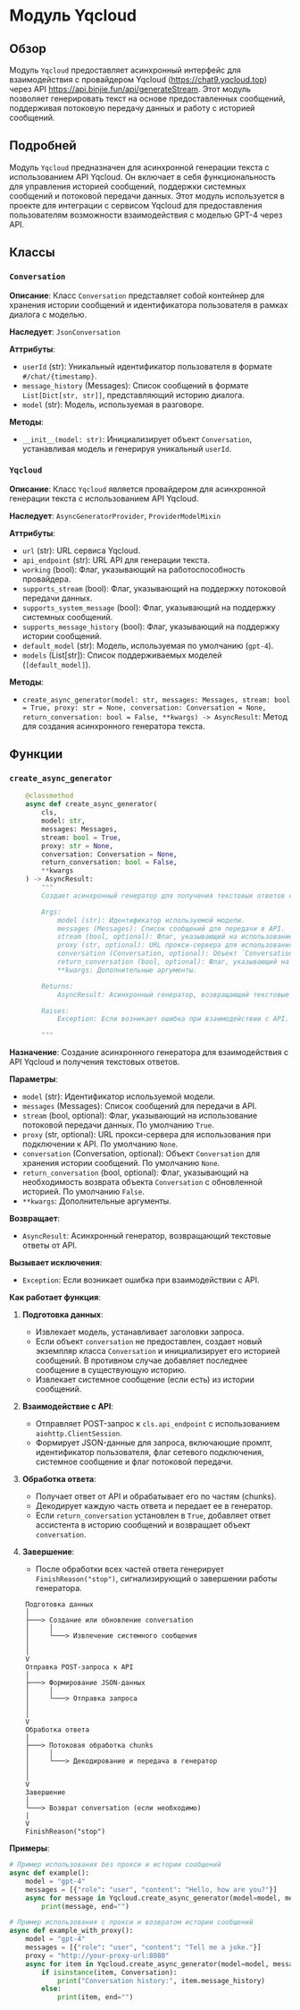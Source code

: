 # Модуль Yqcloud

## Обзор

Модуль `Yqcloud` предоставляет асинхронный интерфейс для взаимодействия с провайдером Yqcloud (https://chat9.yqcloud.top) через API https://api.binjie.fun/api/generateStream. 
Этот модуль позволяет генерировать текст на основе предоставленных сообщений, поддерживая потоковую передачу данных и работу с историей сообщений.

## Подробней

Модуль `Yqcloud` предназначен для асинхронной генерации текста с использованием API Yqcloud. Он включает в себя функциональность для управления историей сообщений, поддержки системных сообщений и потоковой передачи данных.
Этот модуль используется в проекте для интеграции с сервисом Yqcloud для предоставления пользователям возможности взаимодействия с моделью GPT-4 через API.

## Классы

### `Conversation`

**Описание**: Класс `Conversation` представляет собой контейнер для хранения истории сообщений и идентификатора пользователя в рамках диалога с моделью.

**Наследует**: `JsonConversation`

**Аттрибуты**:
- `userId` (str): Уникальный идентификатор пользователя в формате `#/chat/{timestamp}`.
- `message_history` (Messages): Список сообщений в формате `List[Dict[str, str]]`, представляющий историю диалога.
- `model` (str): Модель, используемая в разговоре.

**Методы**:
- `__init__(model: str)`: Инициализирует объект `Conversation`, устанавливая модель и генерируя уникальный `userId`.

### `Yqcloud`

**Описание**: Класс `Yqcloud` является провайдером для асинхронной генерации текста с использованием API Yqcloud.

**Наследует**: `AsyncGeneratorProvider`, `ProviderModelMixin`

**Аттрибуты**:
- `url` (str): URL сервиса Yqcloud.
- `api_endpoint` (str): URL API для генерации текста.
- `working` (bool): Флаг, указывающий на работоспособность провайдера.
- `supports_stream` (bool): Флаг, указывающий на поддержку потоковой передачи данных.
- `supports_system_message` (bool): Флаг, указывающий на поддержку системных сообщений.
- `supports_message_history` (bool): Флаг, указывающий на поддержку истории сообщений.
- `default_model` (str): Модель, используемая по умолчанию (`gpt-4`).
- `models` (List[str]): Список поддерживаемых моделей (`[default_model]`).

**Методы**:
- `create_async_generator(model: str, messages: Messages, stream: bool = True, proxy: str = None, conversation: Conversation = None, return_conversation: bool = False, **kwargs) -> AsyncResult`: 
   Метод для создания асинхронного генератора текста.

## Функции

### `create_async_generator`

```python
    @classmethod
    async def create_async_generator(
        cls,
        model: str,
        messages: Messages,
        stream: bool = True,
        proxy: str = None,
        conversation: Conversation = None,
        return_conversation: bool = False,
        **kwargs
    ) -> AsyncResult:
        """
        Создает асинхронный генератор для получения текстовых ответов от API Yqcloud.

        Args:
            model (str): Идентификатор используемой модели.
            messages (Messages): Список сообщений для передачи в API.
            stream (bool, optional): Флаг, указывающий на использование потоковой передачи данных. По умолчанию `True`.
            proxy (str, optional): URL прокси-сервера для использования при подключении к API. По умолчанию `None`.
            conversation (Conversation, optional): Объект `Conversation` для хранения истории сообщений. По умолчанию `None`.
            return_conversation (bool, optional): Флаг, указывающий на необходимость возврата объекта `Conversation` с обновленной историей. По умолчанию `False`.
            **kwargs: Дополнительные аргументы.

        Returns:
            AsyncResult: Асинхронный генератор, возвращающий текстовые ответы от API.

        Raises:
            Exception: Если возникает ошибка при взаимодействии с API.

        """
```

**Назначение**: Создание асинхронного генератора для взаимодействия с API Yqcloud и получения текстовых ответов.

**Параметры**:
- `model` (str): Идентификатор используемой модели.
- `messages` (Messages): Список сообщений для передачи в API.
- `stream` (bool, optional): Флаг, указывающий на использование потоковой передачи данных. По умолчанию `True`.
- `proxy` (str, optional): URL прокси-сервера для использования при подключении к API. По умолчанию `None`.
- `conversation` (Conversation, optional): Объект `Conversation` для хранения истории сообщений. По умолчанию `None`.
- `return_conversation` (bool, optional): Флаг, указывающий на необходимость возврата объекта `Conversation` с обновленной историей. По умолчанию `False`.
- `**kwargs`: Дополнительные аргументы.

**Возвращает**:
- `AsyncResult`: Асинхронный генератор, возвращающий текстовые ответы от API.

**Вызывает исключения**:
- `Exception`: Если возникает ошибка при взаимодействии с API.

**Как работает функция**:

1. **Подготовка данных**:
   - Извлекает модель, устанавливает заголовки запроса.
   - Если объект `conversation` не предоставлен, создает новый экземпляр класса `Conversation` и инициализирует его историей сообщений. В противном случае добавляет последнее сообщение в существующую историю.
   - Извлекает системное сообщение (если есть) из истории сообщений.

2. **Взаимодействие с API**:
   - Отправляет POST-запрос к `cls.api_endpoint` с использованием `aiohttp.ClientSession`.
   - Формирует JSON-данные для запроса, включающие промпт, идентификатор пользователя, флаг сетевого подключения, системное сообщение и флаг потоковой передачи.

3. **Обработка ответа**:
   - Получает ответ от API и обрабатывает его по частям (chunks).
   - Декодирует каждую часть ответа и передает ее в генератор.
   - Если `return_conversation` установлен в `True`, добавляет ответ ассистента в историю сообщений и возвращает объект `conversation`.

4. **Завершение**:
   - После обработки всех частей ответа генерирует `FinishReason("stop")`, сигнализирующий о завершении работы генератора.

```
    Подготовка данных
    │
    ├───> Создание или обновление conversation
    │     │
    │     └───> Извлечение системного сообщения
    │
    │
    V
    Отправка POST-запроса к API
    │
    ├───> Формирование JSON-данных
    │     │
    │     └───> Отправка запроса
    │
    │
    V
    Обработка ответа
    │
    ├───> Потоковая обработка chunks
    │     │
    │     └───> Декодирование и передача в генератор
    │
    │
    V
    Завершение
    │
    └───> Возврат conversation (если необходимо)
    │
    V
    FinishReason("stop")
```

**Примеры**:

```python
# Пример использования без прокси и истории сообщений
async def example():
    model = "gpt-4"
    messages = [{"role": "user", "content": "Hello, how are you?"}]
    async for message in Yqcloud.create_async_generator(model=model, messages=messages):
        print(message, end="")

# Пример использования с прокси и возвратом истории сообщений
async def example_with_proxy():
    model = "gpt-4"
    messages = [{"role": "user", "content": "Tell me a joke."}]
    proxy = "http://your-proxy-url:8080"
    async for item in Yqcloud.create_async_generator(model=model, messages=messages, proxy=proxy, return_conversation=True):
        if isinstance(item, Conversation):
            print("Conversation history:", item.message_history)
        else:
            print(item, end="")